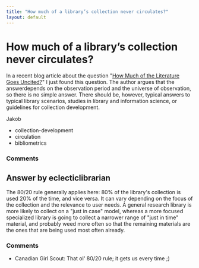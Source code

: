 ```yaml
---
title: "How much of a library’s collection never circulates?"
layout: default
---
```

How much of a library’s collection never circulates?
=====================
In a recent blog article about the question "[How Much of the Literature
Goes
Uncited?](http://scholarlykitchen.sspnet.org/2012/12/20/how-much-of-the-literature-goes-uncited/)"
I just found this question. The author argues that the answerdepends on
the observation period and the universe of observation, so there is no
simple answer. There should be, however, typical answers to typical
library scenarios, studies in library and information science, or
guidelines for collection development.

Jakob

<ul class="tags"><li class="tag">collection-development</li><li class="tag">circulation</li><li class="tag">bibliometrics</li></ul>

### Comments ###


Answer by eclecticlibrarian
----------------
The 80/20 rule generally applies here: 80% of the library's collection
is used 20% of the time, and vice versa. It can vary depending on the
focus of the collection and the relevance to user needs. A general
research library is more likely to collect on a "just in case" model,
whereas a more focused specialized library is going to collect a
narrower range of "just in time" material, and probably weed more often
so that the remaining materials are the ones that are being used most
often already.

### Comments ###
* Canadian Girl Scout: That ol' 80/20 rule; it gets us every time ;)

